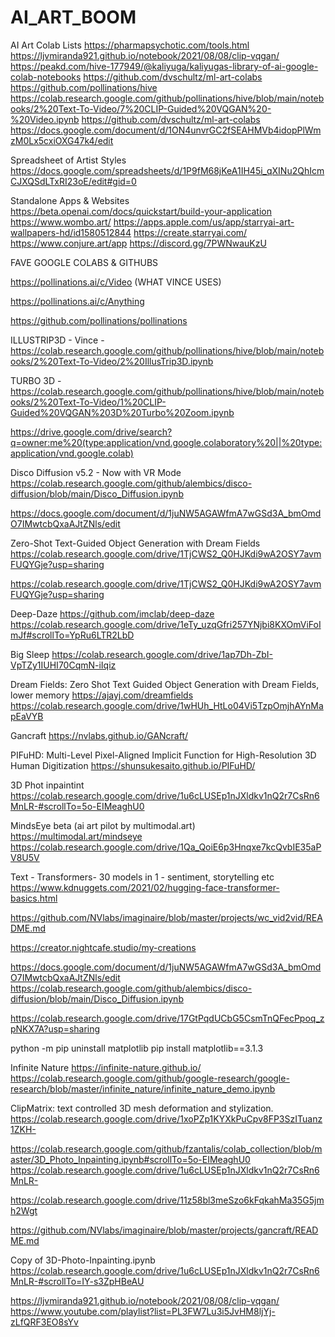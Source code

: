 # AI_ART_BOOM

AI Art Colab Lists
https://pharmapsychotic.com/tools.html
https://ljvmiranda921.github.io/notebook/2021/08/08/clip-vqgan/
https://peakd.com/hive-177949/@kaliyuga/kaliyugas-library-of-ai-google-colab-notebooks
https://github.com/dvschultz/ml-art-colabs
https://github.com/pollinations/hive
https://colab.research.google.com/github/pollinations/hive/blob/main/notebooks/2%20Text-To-Video/7%20CLIP-Guided%20VQGAN%20-%20Video.ipynb
https://github.com/dvschultz/ml-art-colabs
https://docs.google.com/document/d/1ON4unvrGC2fSEAHMVb4idopPlWmzM0Lx5cxiOXG47k4/edit

Spreadsheet of Artist Styles
https://docs.google.com/spreadsheets/d/1P9fM68jKeA1IH45i_qXINu2QhIcmCJXQSdLTxRI23oE/edit#gid=0

Standalone Apps & Websites
https://beta.openai.com/docs/quickstart/build-your-application
https://www.wombo.art/
https://apps.apple.com/us/app/starryai-art-wallpapers-hd/id1580512844
https://create.starryai.com/
https://www.conjure.art/app
https://discord.gg/7PWNwauKzU





FAVE GOOGLE COLABS & GITHUBS

https://pollinations.ai/c/Video
 (WHAT VINCE USES)

https://pollinations.ai/c/Anything

https://github.com/pollinations/pollinations


ILLUSTRIP3D - Vince - https://colab.research.google.com/github/pollinations/hive/blob/main/notebooks/2%20Text-To-Video/2%20IllusTrip3D.ipynb

TURBO 3D - https://colab.research.google.com/github/pollinations/hive/blob/main/notebooks/2%20Text-To-Video/1%20CLIP-Guided%20VQGAN%203D%20Turbo%20Zoom.ipynb



https://drive.google.com/drive/search?q=owner:me%20(type:application/vnd.google.colaboratory%20||%20type:application/vnd.google.colab)




Disco Diffusion v5.2 - Now with VR Mode
https://colab.research.google.com/github/alembics/disco-diffusion/blob/main/Disco_Diffusion.ipynb


https://docs.google.com/document/d/1juNW5AGAWfmA7wGSd3A_bmOmdO7IMwtcbQxaAJtZNls/edit


Zero-Shot Text-Guided Object Generation with Dream Fields
https://colab.research.google.com/drive/1TjCWS2_Q0HJKdi9wA2OSY7avmFUQYGje?usp=sharing

https://colab.research.google.com/drive/1TjCWS2_Q0HJKdi9wA2OSY7avmFUQYGje?usp=sharing



Deep-Daze
https://github.com/imclab/deep-daze
https://colab.research.google.com/drive/1eTy_uzqGfri257YNjbi8KXOmViFoImJf#scrollTo=YpRu6LTR2LbD


Big Sleep
https://colab.research.google.com/drive/1ap7Dh-ZbI-VpTZy1IUHI70CqmN-iIqiz



Dream Fields: Zero Shot Text Guided Object Generation with Dream Fields, lower memory
https://ajayj.com/dreamfields
https://colab.research.google.com/drive/1wHUh_HtLo04Vi5TzpOmjhAYnMapEaVYB


Gancraft
https://nvlabs.github.io/GANcraft/



PIFuHD: Multi-Level Pixel-Aligned Implicit Function for High-Resolution 3D Human Digitization
https://shunsukesaito.github.io/PIFuHD/



3D Phot inpaintint
https://colab.research.google.com/drive/1u6cLUSEp1nJXldkv1nQ2r7CsRn6MnLR-#scrollTo=5o-EIMeaghU0



MindsEye beta (ai art pilot by multimodal.art)
https://multimodal.art/mindseye
https://colab.research.google.com/drive/1Qa_QoiE6p3Hnqxe7kcQvbIE35aPV8U5V




Text - 
Transformers- 30 models in 1 - sentiment, storytelling etc
https://www.kdnuggets.com/2021/02/hugging-face-transformer-basics.html






https://github.com/NVlabs/imaginaire/blob/master/projects/wc_vid2vid/README.md


https://creator.nightcafe.studio/my-creations



https://docs.google.com/document/d/1juNW5AGAWfmA7wGSd3A_bmOmdO7IMwtcbQxaAJtZNls/edit
https://colab.research.google.com/github/alembics/disco-diffusion/blob/main/Disco_Diffusion.ipynb


https://colab.research.google.com/drive/17GtPqdUCbG5CsmTnQFecPpoq_zpNKX7A?usp=sharing


python -m pip uninstall matplotlib
pip install matplotlib==3.1.3




Infinite Nature
https://infinite-nature.github.io/
https://colab.research.google.com/github/google-research/google-research/blob/master/infinite_nature/infinite_nature_demo.ipynb



ClipMatrix: text controlled 3D mesh deformation and stylization.
https://colab.research.google.com/drive/1xoPZp1KYXkPuCpv8FP3SzITuanz1ZKH-



https://colab.research.google.com/github/fzantalis/colab_collection/blob/master/3D_Photo_Inpainting.ipynb#scrollTo=5o-EIMeaghU0
https://colab.research.google.com/drive/1u6cLUSEp1nJXldkv1nQ2r7CsRn6MnLR-



https://colab.research.google.com/drive/11z58bl3meSzo6kFqkahMa35G5jmh2Wgt




https://github.com/NVlabs/imaginaire/blob/master/projects/gancraft/README.md



Copy of 3D-Photo-Inpainting.ipynb
https://colab.research.google.com/drive/1u6cLUSEp1nJXldkv1nQ2r7CsRn6MnLR-#scrollTo=IY-s3ZpHBeAU





https://ljvmiranda921.github.io/notebook/2021/08/08/clip-vqgan/
https://www.youtube.com/playlist?list=PL3FW7Lu3i5JvHM8ljYj-zLfQRF3EO8sYv

